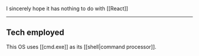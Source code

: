 I sincerely hope it has nothing to do with [[React]]

---

## Tech employed

This OS uses [[cmd.exe]] as its [[shell|command processor]].